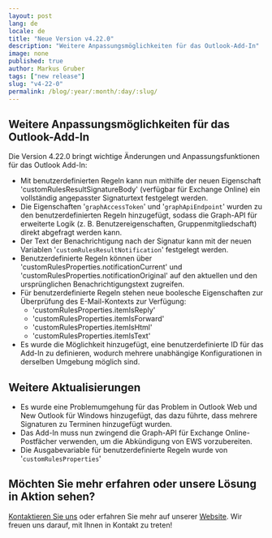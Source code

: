 ```yaml
---
layout: post
lang: de
locale: de
title: "Neue Version v4.22.0"
description: "Weitere Anpassungsmöglichkeiten für das Outlook-Add-In"
image: none
published: true
author: Markus Gruber
tags: ["new release"]
slug: "v4-22-0"
permalink: /blog/:year/:month/:day/:slug/
---
```

## Weitere Anpassungsmöglichkeiten für das Outlook-Add-In
Die Version 4.22.0 bringt wichtige Änderungen und Anpassungsfunktionen für das Outlook Add-In:
- Mit benutzerdefinierten Regeln kann nun mithilfe der neuen Eigenschaft 'customRulesResultSignatureBody' (verfügbar für Exchange Online) ein vollständig angepasster Signaturtext festgelegt werden.
- Die Eigenschaften '`graphAccessToken`' und '`graphApiEndpoint`' wurden zu den benutzerdefinierten Regeln hinzugefügt, sodass die Graph-API für erweiterte Logik (z. B. Benutzereigenschaften, Gruppenmitgliedschaft) direkt abgefragt werden kann.
- Der Text der Benachrichtigung nach der Signatur kann mit der neuen Variablen '`customRulesResultNotification`' festgelegt werden.
- Benutzerdefinierte Regeln können über 'customRulesProperties.notificationCurrent' und 'customRulesProperties.notificationOriginal' auf den aktuellen und den ursprünglichen Benachrichtigungstext zugreifen.
- Für benutzerdefinierte Regeln stehen neue boolesche Eigenschaften zur Überprüfung des E-Mail-Kontexts zur Verfügung:
  - 'customRulesProperties.itemIsReply'
  - 'customRulesProperties.itemIsForward'
  - 'customRulesProperties.itemIsHtml'
  - 'customRulesProperties.itemIsText'
- Es wurde die Möglichkeit hinzugefügt, eine benutzerdefinierte ID für das Add-In zu definieren, wodurch mehrere unabhängige Konfigurationen in derselben Umgebung möglich sind.

## Weitere Aktualisierungen
- Es wurde eine Problemumgehung für das Problem in Outlook Web und New Outlook für Windows hinzugefügt, das dazu führte, dass mehrere Signaturen zu Terminen hinzugefügt wurden.
- Das Add-In muss nun zwingend die Graph-API für Exchange Online-Postfächer verwenden, um die Abkündigung von EWS vorzubereiten.
- Die Ausgabevariable für benutzerdefinierte Regeln wurde von '`customRulesProperties`'

## Möchten Sie mehr erfahren oder unsere Lösung in Aktion sehen?
[Kontaktieren Sie uns](/contact) oder erfahren Sie mehr auf unserer [Website](/). Wir freuen uns darauf, mit Ihnen in Kontakt zu treten!